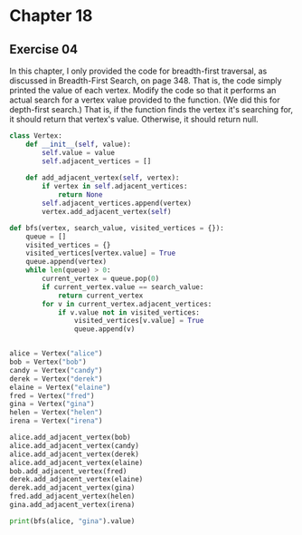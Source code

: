 # Chapter 18

## Exercise 04

In this chapter, I only provided the code for breadth-first traversal, as discussed in Breadth-First Search, on page 348. That is, the code simply printed the value of each vertex. Modify the code so that it performs an actual search for a vertex value provided to the function. (We did this for depth-first search.) That is, if the function finds the vertex it's searching for, it should return that vertex's value. Otherwise, it should return null.

```python
class Vertex:
    def __init__(self, value):
        self.value = value
        self.adjacent_vertices = []
    
    def add_adjacent_vertex(self, vertex):
        if vertex in self.adjacent_vertices:
            return None
        self.adjacent_vertices.append(vertex)
        vertex.add_adjacent_vertex(self)

def bfs(vertex, search_value, visited_vertices = {}):
    queue = []
    visited_vertices = {}
    visited_vertices[vertex.value] = True
    queue.append(vertex)
    while len(queue) > 0:
        current_vertex = queue.pop(0)
        if current_vertex.value == search_value:
            return current_vertex
        for v in current_vertex.adjacent_vertices:
            if v.value not in visited_vertices:
                visited_vertices[v.value] = True
                queue.append(v)


alice = Vertex("alice")
bob = Vertex("bob")
candy = Vertex("candy")
derek = Vertex("derek")
elaine = Vertex("elaine")
fred = Vertex("fred")
gina = Vertex("gina")
helen = Vertex("helen")
irena = Vertex("irena")

alice.add_adjacent_vertex(bob)
alice.add_adjacent_vertex(candy)
alice.add_adjacent_vertex(derek)
alice.add_adjacent_vertex(elaine)
bob.add_adjacent_vertex(fred)
derek.add_adjacent_vertex(elaine)
derek.add_adjacent_vertex(gina)
fred.add_adjacent_vertex(helen)
gina.add_adjacent_vertex(irena)

print(bfs(alice, "gina").value)
```

